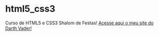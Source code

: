# html5_css3
Curso de HTML5 e CSS3
Shalom de Festas!
<a href ="https://martinellidev.github.io/html5_css3/desafio10/vader.html">Acesse aqui o meu site do Darth Vader! </a>